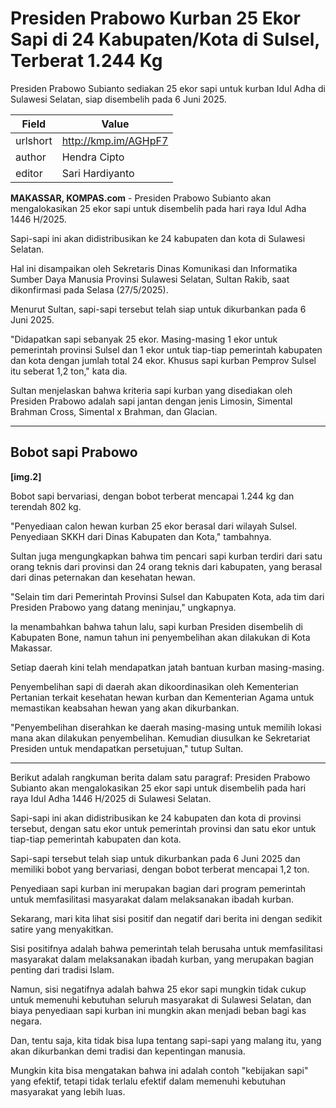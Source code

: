 # Presiden Prabowo Kurban 25 Ekor Sapi di 24 Kabupaten/Kota di Sulsel, Terberat 1.244 Kg

Presiden Prabowo Subianto sediakan 25 ekor sapi untuk kurban Idul Adha di Sulawesi Selatan, siap disembelih pada 6 Juni 2025.

| Field       | Value                                                       |
|-------------|-------------------------------------------------------------|
| urlshort    | http://kmp.im/AGHpF7 |
| author      | Hendra Cipto |
| editor      | Sari Hardiyanto |

**MAKASSAR, KOMPAS.com** - Presiden Prabowo Subianto akan mengalokasikan 25 ekor sapi untuk disembelih pada hari raya Idul Adha 1446 H/2025.

Sapi-sapi ini akan didistribusikan ke 24 kabupaten dan kota di Sulawesi Selatan.

Hal ini disampaikan oleh Sekretaris Dinas Komunikasi dan Informatika Sumber Daya Manusia Provinsi Sulawesi Selatan, Sultan Rakib, saat dikonfirmasi pada Selasa (27/5/2025).

Menurut Sultan, sapi-sapi tersebut telah siap untuk dikurbankan pada 6 Juni 2025.

\"Didapatkan sapi sebanyak 25 ekor. Masing-masing 1 ekor untuk pemerintah provinsi Sulsel dan 1 ekor untuk tiap-tiap pemerintah kabupaten dan kota dengan jumlah total 24 ekor. Khusus sapi kurban Pemprov Sulsel itu seberat 1,2 ton,\" kata dia.

Sultan menjelaskan bahwa kriteria sapi kurban yang disediakan oleh Presiden Prabowo adalah sapi jantan dengan jenis Limosin, Simental Brahman Cross, Simental x Brahman, dan Glacian.

------------------------------------------------------------------------

## ****Bobot sapi Prabowo****

****\[img.2\]****

Bobot sapi bervariasi, dengan bobot terberat mencapai 1.244 kg dan terendah 802 kg.

\"Penyediaan calon hewan kurban 25 ekor berasal dari wilayah Sulsel. Penyediaan SKKH dari Dinas Kabupaten dan Kota,\" tambahnya.

Sultan juga mengungkapkan bahwa tim pencari sapi kurban terdiri dari satu orang teknis dari provinsi dan 24 orang teknis dari kabupaten, yang berasal dari dinas peternakan dan kesehatan hewan.

\"Selain tim dari Pemerintah Provinsi Sulsel dan Kabupaten Kota, ada tim dari Presiden Prabowo yang datang meninjau,\" ungkapnya.

Ia menambahkan bahwa tahun lalu, sapi kurban Presiden disembelih di Kabupaten Bone, namun tahun ini penyembelihan akan dilakukan di Kota Makassar.

Setiap daerah kini telah mendapatkan jatah bantuan kurban masing-masing.

Penyembelihan sapi di daerah akan dikoordinasikan oleh Kementerian Pertanian terkait kesehatan hewan kurban dan Kementerian Agama untuk memastikan keabsahan hewan yang akan dikurbankan.

\"Penyembelihan diserahkan ke daerah masing-masing untuk memilih lokasi mana akan dilakukan penyembelihan. Kemudian diusulkan ke Sekretariat Presiden untuk mendapatkan persetujuan,\" tutup Sultan.

---
Berikut adalah rangkuman berita dalam satu paragraf: Presiden Prabowo Subianto akan mengalokasikan 25 ekor sapi untuk disembelih pada hari raya Idul Adha 1446 H/2025 di Sulawesi Selatan.

 Sapi-sapi ini akan didistribusikan ke 24 kabupaten dan kota di provinsi tersebut, dengan satu ekor untuk pemerintah provinsi dan satu ekor untuk tiap-tiap pemerintah kabupaten dan kota.

 Sapi-sapi tersebut telah siap untuk dikurbankan pada 6 Juni 2025 dan memiliki bobot yang bervariasi, dengan bobot terberat mencapai 1,2 ton.

 Penyediaan sapi kurban ini merupakan bagian dari program pemerintah untuk memfasilitasi masyarakat dalam melaksanakan ibadah kurban.



Sekarang, mari kita lihat sisi positif dan negatif dari berita ini dengan sedikit satire yang menyakitkan.

 Sisi positifnya adalah bahwa pemerintah telah berusaha untuk memfasilitasi masyarakat dalam melaksanakan ibadah kurban, yang merupakan bagian penting dari tradisi Islam.

 Namun, sisi negatifnya adalah bahwa 25 ekor sapi mungkin tidak cukup untuk memenuhi kebutuhan seluruh masyarakat di Sulawesi Selatan, dan biaya penyediaan sapi kurban ini mungkin akan menjadi beban bagi kas negara.

 Dan, tentu saja, kita tidak bisa lupa tentang sapi-sapi yang malang itu, yang akan dikurbankan demi tradisi dan kepentingan manusia.

 Mungkin kita bisa mengatakan bahwa ini adalah contoh "kebijakan sapi" yang efektif, tetapi tidak terlalu efektif dalam memenuhi kebutuhan masyarakat yang lebih luas.
